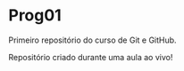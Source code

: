 # Prog01
 Primeiro repositório do curso de Git e GitHub.
 
 Repositório criado durante uma aula ao vivo!